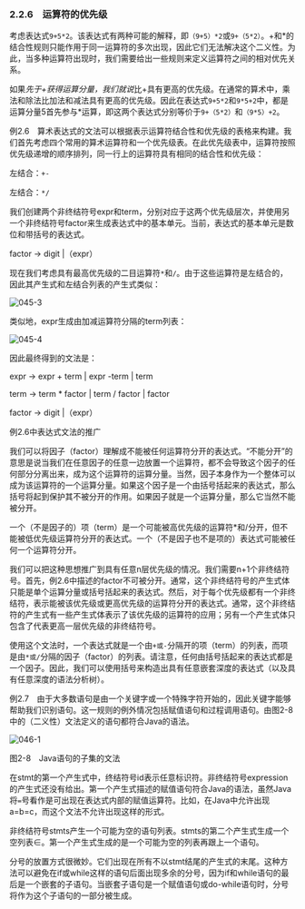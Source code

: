 ### 2.2.6　运算符的优先级

考虑表达式`9+5*2`。该表达式有两种可能的解释，即`（9+5）*2`或`9+（5*2）`。+和*的结合性规则只能作用于同一运算符的多次出现，因此它们无法解决这个二义性。为此，当多种运算符出现时，我们需要给出一些规则来定义运算符之间的相对优先关系。

如果*先于+获得运算分量，我们就说*比+具有更高的优先级。在通常的算术中，乘法和除法比加法和减法具有更高的优先级。因此在表达式`9+5*2`和`9*5+2`中，都是运算分量5首先参与*运算，即这两个表达式分别等价于`9+（5*2）`和`（9*5）+2`。

例2.6　算术表达式的文法可以根据表示运算符结合性和优先级的表格来构建。我们首先考虑四个常用的算术运算符和一个优先级表。在此优先级表中，运算符按照优先级递增的顺序排列，同一行上的运算符具有相同的结合性和优先级：

左结合：`+-`

左结合：`*/`

我们创建两个非终结符号expr和term，分别对应于这两个优先级层次，并使用另一个非终结符号factor来生成表达式中的基本单元。当前，表达式的基本单元是数位和带括号的表达式。

factor → digit |（expr）

现在我们考虑具有最高优先级的二目运算符`*`和`/`。由于这些运算符是左结合的，因此其产生式和左结合列表的产生式类似：

![045-3](../Images/image03978.jpeg)

类似地，expr生成由加减运算符分隔的term列表：

![045-4](../Images/image03979.jpeg)

因此最终得到的文法是：

expr → expr + term | expr -term | term

term → term * factor | term / factor | factor

factor → digit |（expr）

例2.6中表达式文法的推广

我们可以将因子（factor）理解成不能被任何运算符分开的表达式。“不能分开”的意思是说当我们在任意因子的任意一边放置一个运算符，都不会导致这个因子的任何部分分离出来，成为这个运算符的运算分量。当然，因子本身作为一个整体可以成为该运算符的一个运算分量。如果这个因子是一个由括号括起来的表达式，那么括号将起到保护其不被分开的作用。如果因子就是一个运算分量，那么它当然不能被分开。

一个（不是因子的）项（term）是一个可能被高优先级的运算符*和/分开，但不能被低优先级运算符分开的表达式。一个（不是因子也不是项的）表达式可能被任何一个运算符分开。

我们可以把这种思想推广到具有任意n层优先级的情况。我们需要n+1个非终结符号。首先，例2.6中描述的factor不可被分开。通常，这个非终结符号的产生式体只能是单个运算分量或括号括起来的表达式。然后，对于每个优先级都有一个非终结符，表示能被该优先级或更高优先级的运算符分开的表达式。通常，这个非终结符的产生式有一些产生式体表示了该优先级的运算符的应用；另有一个产生式体只包含了代表更高一层优先级的非终结符号。

使用这个文法时，一个表达式就是一个由`+或-`分隔开的项（term）的列表，而项是由`*或/`分隔的因子（factor）的列表。请注意，任何由括号括起来的表达式都是一个因子。因此，我们可以使用括号来构造出具有任意嵌套深度的表达式（以及具有任意深度的语法分析树）。

例2.7　由于大多数语句是由一个关键字或一个特殊字符开始的，因此关键字能够帮助我们识别语句。这一规则的例外情况包括赋值语句和过程调用语句。由图2-8中的（二义性）文法定义的语句都符合Java的语法。

![046-1](../Images/image03980.jpeg)

图2-8　Java语句的子集的文法

在stmt的第一个产生式中，终结符号id表示任意标识符。非终结符号expression的产生式还没有给出。第一个产生式描述的赋值语句符合Java的语法，虽然Java将`=`号看作是可出现在表达式内部的赋值运算符。比如，在Java中允许出现a=b=c，而这个文法不允许出现这样的形式。

非终结符号stmts产生一个可能为空的语句列表。stmts的第二个产生式生成一个空列表∈。第一个产生式生成的是一个可能为空的列表再跟上一个语句。

分号的放置方式很微妙。它们出现在所有不以stmt结尾的产生式的末尾。这种方法可以避免在if或while这样的语句后面出现多余的分号，因为if和while语句的最后是一个嵌套的子语句。当嵌套子语句是一个赋值语句或do-while语句时，分号将作为这个子语句的一部分被生成。